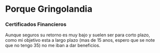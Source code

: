 # Porque Gringolandia


### Certificados Financieros
Aunque seguros su retorno es muy bajo y suelen ser para corto plazo, como mi objetivo esta a largo plazo (mas de 15 anos, espero que se note que no tengo 35) no me iban a dar beneficios.
